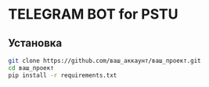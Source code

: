# TELEGRAM BOT for PSTU


## Установка

```bash
git clone https://github.com/ваш_аккаунт/ваш_проект.git
cd ваш_проект
pip install -r requirements.txt